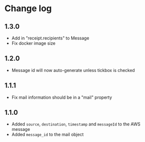 # Change log

## 1.3.0

- Add in "receipt.recipients" to Message
- Fix docker image size

## 1.2.0

- Message id will now auto-generate unless tickbox is checked

## 1.1.1

- Fix mail information should be in a "mail" property

## 1.1.0

- Added `source`, `destination`, `timestamp` and `messageId` to the AWS message
- Added `message_id` to the mail object
